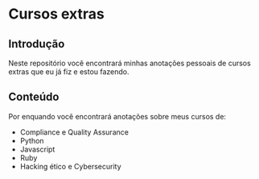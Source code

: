 # Cursos extras
## Introdução
Neste repositório você encontrará minhas anotações pessoais de cursos extras que eu já fiz e estou fazendo.

## Conteúdo
Por enquando você encontrará anotações sobre meus cursos de:
- Compliance e Quality Assurance
- Python
- Javascript
- Ruby
- Hacking ético e Cybersecurity